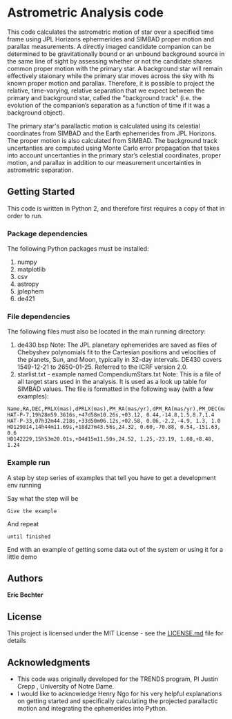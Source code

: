 # Astrometric Analysis code

This code calculates the astrometric motion of star over a specified time frame using JPL Horizons ephermerides and SIMBAD proper motion and parallax measurements. A directly imaged candidate companion can be determined to be gravitationally bound or an unbound background source in the same line of sight by assessing whether or not the candidate shares common proper motion with the primary star. A background star will remain effectively staionary while the primary star moves across the sky with its known proper motion and parallax. Therefore, it is possible to project the relative, time-varying, relative separation that we expect between the primary and background star, called the "background track" (i.e. the evolution of the companion’s separation as a function of time if it was a background object).        

The primary star's parallactic motion is calculated using its celestial coordinates from SIMBAD and the Earth ephemerides from JPL Horizons. The proper motion is also calculated from SIMBAD. The background track uncertanties are computed using Monte Carlo error propagation that takes into account uncertanties in the primary star’s celestial coordinates, proper motion, and parallax in addition to our measurement uncertainties in astrometric separation.

## Getting Started

This code is written in Python 2, and therefore first requires a copy of that in order to run.

### Package dependencies 

The following Python packages must be installed: 
1. numpy 
2. matplotlib
3. csv
4. astropy
5. jplephem
6. de421

### File dependencies 
The following files must also be located in the main running directory: 
1. de430.bsp 
Note: The JPL planetary ephemerides are saved as files of Chebyshev polynomials fit to the Cartesian positions and velocities of the planets, Sun, and Moon, typically in 32-day intervals. DE430 covers 1549-12-21 to 2650-01-25. Referred to the ICRF version 2.0.
2. starlist.txt - example named CompendiumStars.txt
Note: This is a file of all target stars used in the analysis. It is used as a look up table for SIMBAD values. The file is formatted in the following way (with a few examples): 
```
Name,RA,DEC,PRLX(mas),dPRLX(mas),PM_RA(mas/yr),dPM_RA(mas/yr),PM_DEC(mas/yr),dPM_DEC(mas/yr)
HAT-P-7,19h28m59.3616s,+47d58m10.26s,+03.12, 0.44,-14.8,1.5,8.7,1.4
HAT-P-33,07h32m44.218s,+33d50m06.12s,+02.58, 0.06,-2.2,-4.9, 1.3, 1.0
HD129814,14h44m11.69s,+18d27m43.56s,24.32, 0.60,-70.88, 0.54,-151.63, 0.6 
HD142229,15h53m20.01s,+04d15m11.50s,24.52, 1.25,-23.19, 1.08,+8.48, 1.24 
```
### Example run

A step by step series of examples that tell you have to get a development env running

Say what the step will be

```
Give the example
```

And repeat

```
until finished
```

End with an example of getting some data out of the system or using it for a little demo

## Authors

**Eric Bechter** 

## License

This project is licensed under the MIT License - see the [LICENSE.md](LICENSE.md) file for details

## Acknowledgments

* This code was originally developed for the TRENDS program, PI Justin Crepp , University of Notre Dame.  
* I would like to acknowledge Henry Ngo for his very helpful explanations on getting started and specifically calculating the projected parallactic motion and integrating the ephemerides into Python. 

